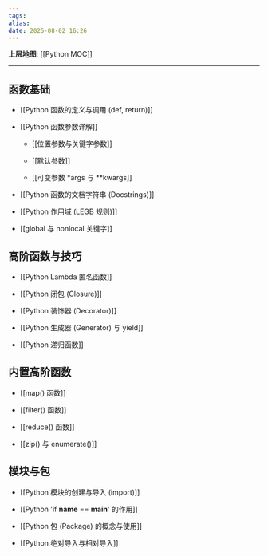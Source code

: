 ```yaml
---
tags: 
alias: 
date: 2025-08-02 16:26
---
```


**上层地图**: [[Python MOC]]

---

## 函数基础

- [[Python 函数的定义与调用 (def, return)]]

- [[Python 函数参数详解]]

    - [[位置参数与关键字参数]]
    
    - [[默认参数]]
    
    - [[可变参数 *args 与 **kwargs]]
    
- [[Python 函数的文档字符串 (Docstrings)]]

- [[Python 作用域 (LEGB 规则)]]

- [[global 与 nonlocal 关键字]]

## 高阶函数与技巧

- [[Python Lambda 匿名函数]]

- [[Python 闭包 (Closure)]]

- [[Python 装饰器 (Decorator)]]

- [[Python 生成器 (Generator) 与 yield]]

- [[Python 递归函数]]

## 内置高阶函数

- [[map() 函数]]

- [[filter() 函数]]

- [[reduce() 函数]]

- [[zip() 与 enumerate()]]

## 模块与包

- [[Python 模块的创建与导入 (import)]]

- [[Python 'if __name__ == __main__' 的作用]]

- [[Python 包 (Package) 的概念与使用]]

- [[Python 绝对导入与相对导入]]